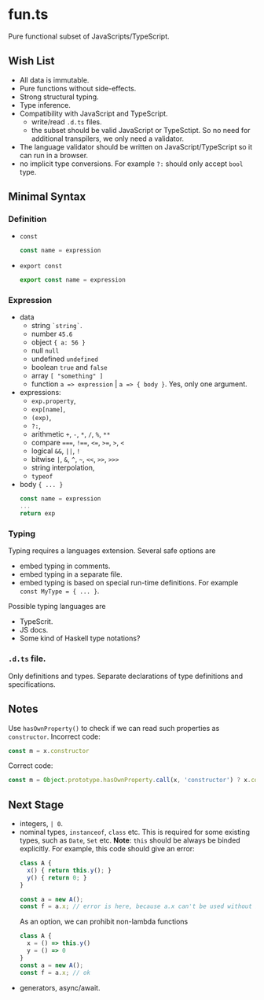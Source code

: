 # fun.ts

Pure functional subset of JavaScripts/TypeScript.

## Wish List

- All data is immutable.
- Pure functions without side-effects.
- Strong structural typing.
- Type inference.
- Compatibility with JavaScript and TypeScript.
  - write/read `.d.ts` files.
  - the subset should be valid JavaScript or TypeSctipt. So no need for additional transpilers, we only need a validator.
- The language validator should be written on JavaScript/TypeScript so it can run in a browser.
- no implicit type conversions. For example `?:` should only accept `bool` type.

## Minimal Syntax

### Definition

- `const`

   ```js
   const name = expression
   ```
- `export const`
  ```js
  export const name = expression
  ```

### Expression

- data
  - string `` `string` ``.
  - number `45.6`
  - object `{ a: 56 }`
  - null `null`
  - undefined `undefined`
  - boolean `true` and `false`
  - array `[ "something" ]`
  - function `a => expression` | `a => { body }`. Yes, only one argument.
- expressions:
  - `exp.property`,
  - `exp[name]`,
  - `(exp)`,
  - `?:`, 
  - arithmetic `+`, `-`, `*`, `/`, `%`, `**`
  - compare `===`, `!==`, `<=`, `>=`, `>`, `<`
  - logical `&&`, `||`, `!`
  - bitwise `|`, `&`, `^`, `~`, `<<`, `>>`, `>>>`
  - string interpolation,
  - `typeof`
- body `{ ... }`
  ```js
  const name = expression
  ...
  return exp
  ```

### Typing

Typing requires a languages extension. Several safe options are
- embed typing in comments.
- embed typing in a separate file.
- embed typing is based on special run-time definitions. For example `const MyType = { ... }`. 

Possible typing languages are
- TypeScrit.
- JS docs.
- Some kind of Haskell type notations?

### `.d.ts` file.

Only definitions and types. Separate declarations of type definitions and specifications.

## Notes

Use `hasOwnProperty()` to check if we can read such properties as `constructor`. Incorrect code:

```js
const m = x.constructor
```

Correct code:

```js
const m = Object.prototype.hasOwnProperty.call(x, 'constructor') ? x.constructor : undefined
```

## Next Stage

- integers, `| 0`.
- nominal types, `instanceof`, `class` etc. This is required for some existing types, such as `Date`, `Set` etc.
  **Note**: `this` should be always be binded explicitly. For example, this code should give an error:
  ```js
  class A {
    x() { return this.y(); }
    y() { return 0; }
  }
  
  const a = new A();
  const f = a.x; // error is here, because a.x can't be used without binding `this`.
  ```
  As an option, we can prohibit non-lambda functions
  ```js
  class A {
    x = () => this.y()
    y = () => 0
  }
  const a = new A();
  const f = a.x; // ok
  ```
- generators, async/await.
